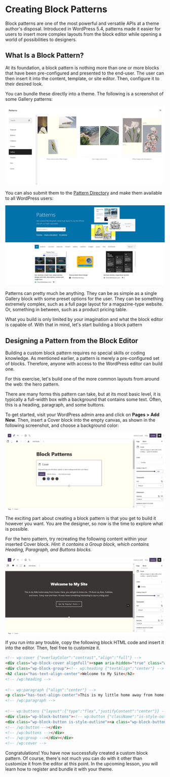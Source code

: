 # Creating Block Patterns

Block patterns are one of the most powerful and versatile APIs at a theme author's disposal.  Introduced in WordPress 5.4, patterns made it easier for users to insert more complex layouts from the block editor while opening a world of possibilities to designers.

## What Is a Block Pattern?

At its foundation, a block pattern is nothing more than one or more blocks that have been pre-configured and presented to the end-user.  The user can then insert it into the content, template, or site editor.  Then, configure it to their desired look.

You can bundle these directly into a theme.  The following is a screenshot of some Gallery patterns:

![Gallery patterns as shown in the WordPress pattern modal.](/images/module-06/lesson-01/gallery-patterns.jpg)

You can also submit them to the [Pattern Directory](https://wordpress.org/patterns/) and make them available to all WordPress users:

![Screenshot of the WordPress.org Pattern Directory, which shows a grid of block patterns](/images/module-06/lesson-01/pattern-directory.jpg)

Patterns can pretty much be anything.  They can be as simple as a single Gallery block with some preset options for the user.  They can be something extremely complex, such as a full page layout for a magazine-type website.  Or, something in between, such as a product pricing table.

What you build is only limited by your imagination and what the block editor is capable of.  With that in mind, let's start building a block pattern

## Designing a Pattern from the Block Editor

Building a custom block pattern requires no special skills or coding knowledge.  As mentioned earlier, a pattern is merely a pre-configured set of blocks.  Therefore, anyone with access to the WordPress editor can build one.

For this exercise, let's build one of the more common layouts from around the web:  the hero pattern.

There are many forms this pattern can take, but at its most basic level, it is typically a full-width box with a background that contains some text.  Often, this is a heading, paragraph, and some buttons.

To get started, visit your WordPress admin area and click on **Pages > Add New**.  Then, insert a Cover block into the empty canvas, as shown in the following screenshot, and choose a background color:

![WordPress page editor with an empty Cover block in the content area, prompting the user to pick a color.](/images/module-06/lesson-01/hero-header-step-01.jpg)

The exciting part about creating a block pattern is that you get to build it however you want.  You are the designer, so now is the time to explore what is possible.

For the hero pattern, try recreating the following content within your inserted Cover block.  _Hint: it contains a Group block, which contains Heading, Paragraph, and Buttons blocks._

![WordPress page editor with a hero header, containing a heading, paragraph, and button.](/images/module-06/lesson-01/hero-header-step-02.jpg)

If you run into any trouble, copy the following block HTML code and insert it into the editor.  Then, feel free to customize it.

```html
<!-- wp:cover {"overlayColor":"contrast","align":"full"} -->
<div class="wp-block-cover alignfull"><span aria-hidden="true" class="wp-block-cover__background has-contrast-background-color has-background-dim-100 has-background-dim"></span><div class="wp-block-cover__inner-container"><!-- wp:group {"style":{"spacing":{"blockGap":"2.5rem"}},"layout":{"type":"constrained","wideSize":"%","contentSize":"75%"}} -->
<div class="wp-block-group"><!-- wp:heading {"textAlign":"center"} -->
<h2 class="has-text-align-center">Welcome to My Site</h2>
<!-- /wp:heading -->

<!-- wp:paragraph {"align":"center"} -->
<p class="has-text-align-center">This is my little home away from home. Here, you will get to know me.  I'll share my likes, hobbies, and more.  Every now and then, I'll even have something interesting to say in a blog post.</p>
<!-- /wp:paragraph -->

<!-- wp:buttons {"layout":{"type":"flex","justifyContent":"center"}} -->
<div class="wp-block-buttons"><!-- wp:button {"className":"is-style-outline"} -->
<div class="wp-block-button is-style-outline"><a class="wp-block-button__link wp-element-button">See My Popular Posts →</a></div>
<!-- /wp:button --></div>
<!-- /wp:buttons --></div>
<!-- /wp:group --></div></div>
<!-- /wp:cover -->
```

Congratulations! You have now successfully created a custom block pattern.  Of course, there's not much you can do with it other than customize it from the editor at this point.  In the upcoming lesson, you will learn how to register and bundle it with your theme.